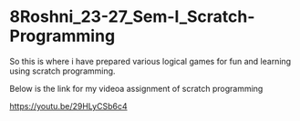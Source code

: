 # 8Roshni_23-27_Sem-I_Scratch-Programming
So this is where i have prepared various logical games for fun and learning using scratch programming.

Below is the link for my videoa assignment of scratch programming

https://youtu.be/29HLyCSb6c4
